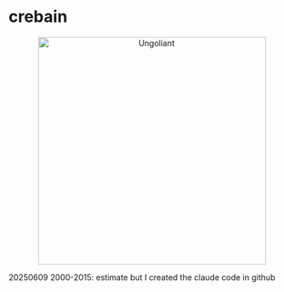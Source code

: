 # crebain
<div align="center">
  <img src="https://cards.scryfall.io/large/front/6/9/695c05ab-e46e-46c7-bd2e-ef0b2307e449.jpg?1686968429" width="400" alt="Ungoliant">
</div>

20250609 2000-2015: estimate but I created the claude code in github